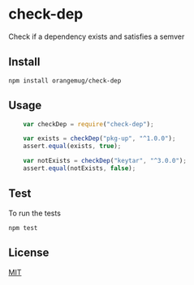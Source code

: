 # check-dep
Check if a dependency exists and satisfies a semver


## Install

    npm install orangemug/check-dep


## Usage

```js
    var checkDep = require("check-dep");

    var exists = checkDep("pkg-up", "^1.0.0");
    assert.equal(exists, true);

    var notExists = checkDep("keytar", "^3.0.0");
    assert.equal(notExists, false);
```

## Test
To run the tests

    npm test


## License
[MIT](LICENSE)
